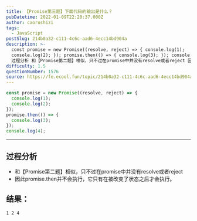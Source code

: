 ```yaml
---
title: 【Promise第三题】下面代码的输出是什么？
pubDatetime: 2022-01-09T22:20:37.000Z
author: caorushizi
tags:
  - JavaScript
postSlug: 214b0a32-c111-4c6c-aad6-4ecc14bd904a
description: >-
  const promise = new Promise((resolve, reject) => { console.log(1);
  console.log(2); }); promise.then(() => { console.log(3); }); console.log(4);
  过程分析 和【Promise第二题】相似，只不过在promise中并没有resolve或者reject 因此pr
difficulty: 1.5
questionNumber: 1576
source: https://fe.ecool.fun/topic/214b0a32-c111-4c6c-aad6-4ecc14bd904a
---
```


```js
const promise = new Promise((resolve, reject) => {
  console.log(1);
  console.log(2);
});
promise.then(() => {
  console.log(3);
});
console.log(4);

```

---

## 过程分析

* 和【Promise第二题】相似，只不过在promise中并没有resolve或者reject
* 因此promise.then并不会执行，它只有在被改变了状态之后才会执行。

## 结果：

```
1 2 4
```
